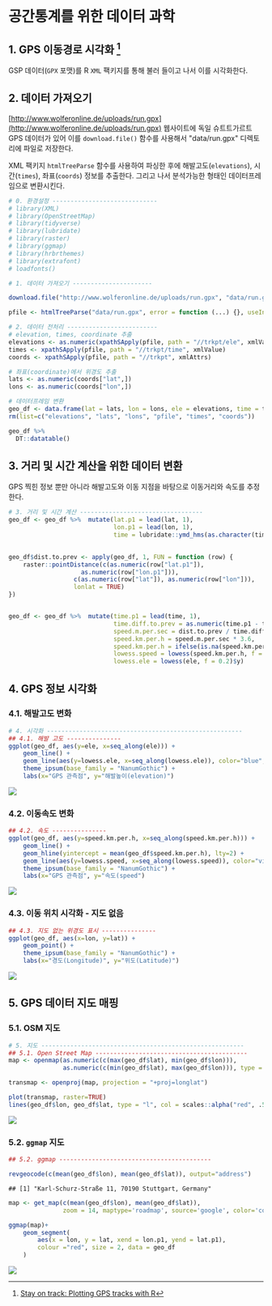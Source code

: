# 공간통계를 위한 데이터 과학
 


## 1. GPS 이동경로 시각화 [^gps-xml-base-r]

[^gps-xml-base-r]: [Stay on track: Plotting GPS tracks with R](http://rcrastinate.blogspot.kr/2014/09/stay-on-track-plotting-gps-tracks-with-r.html)

GSP 데이터(`GPX` 포맷)를 R `XML` 팩키지를 통해 불러 들이고 나서 이를 시각화한다.

## 2. 데이터 가져오기

[http://www.wolferonline.de/uploads/run.gpx](http://www.wolferonline.de/uploads/run.gpx) 웹사이트에 독일 슈트트가르트 
GPS 데이터가 있어 이를 `download.file()` 함수를 사용해서 "data/run.gpx" 디렉토리에 파일로 저장한다.

XML 팩키지 `htmlTreeParse` 함수를 사용하여 파싱한 후에 해발고도(`elevations`), 시간(`times`), 좌표(`coords`) 정보를 추출한다.
그리고 나서 분석가능한 형태인 데이터프레임으로 변환시킨다.


```r
# 0. 환경설정 -----------------------------
# library(XML)
# library(OpenStreetMap)
# library(tidyverse)
# library(lubridate)
# library(raster)
# library(ggmap)
# library(hrbrthemes)
# library(extrafont)
# loadfonts()

# 1. 데이터 가져오기 ----------------------

download.file("http://www.wolferonline.de/uploads/run.gpx", "data/run.gpx")

pfile <- htmlTreeParse("data/run.gpx", error = function (...) {}, useInternalNodes = TRUE)

# 2. 데이터 전처리 -------------------------
# elevation, times, coordinate 추출
elevations <- as.numeric(xpathSApply(pfile, path = "//trkpt/ele", xmlValue))
times <- xpathSApply(pfile, path = "//trkpt/time", xmlValue)
coords <- xpathSApply(pfile, path = "//trkpt", xmlAttrs)

# 좌표(coordinate)에서 위경도 추출
lats <- as.numeric(coords["lat",])
lons <- as.numeric(coords["lon",])

# 데이터프레임 변환
geo_df <- data.frame(lat = lats, lon = lons, ele = elevations, time = times)
rm(list=c("elevations", "lats", "lons", "pfile", "times", "coords"))

geo_df %>% 
  DT::datatable()
```

<!--html_preserve--><div id="htmlwidget-aef79e1adf6c965360ed" style="width:100%;height:auto;" class="datatables html-widget"></div>
<script type="application/json" data-for="htmlwidget-aef79e1adf6c965360ed">{"x":{"filter":"none","data":[["1","2","3","4","5","6","7","8","9","10","11","12","13","14","15","16","17","18","19","20","21","22","23","24","25","26","27","28","29","30","31","32","33","34","35","36","37","38","39","40","41","42","43","44","45","46","47","48","49","50","51","52","53","54","55","56","57","58","59","60","61","62","63","64","65","66","67","68","69","70","71","72","73","74","75","76","77","78","79","80","81","82","83","84","85","86","87","88","89","90","91","92","93","94","95","96","97","98","99","100","101","102","103","104","105","106","107","108","109","110","111","112","113","114","115","116","117","118","119","120","121","122","123","124","125","126","127","128","129","130","131","132","133","134","135","136","137","138","139","140","141","142","143","144","145","146","147","148","149","150","151","152","153","154","155","156","157","158","159","160","161","162","163","164","165","166","167","168","169","170","171","172","173","174","175","176","177","178","179","180","181","182","183","184","185","186","187","188","189","190","191","192","193","194","195","196","197","198","199","200","201","202","203","204","205","206","207","208","209","210","211","212","213","214","215","216","217","218","219","220","221","222","223","224","225","226","227","228","229","230","231","232","233","234","235","236","237","238","239","240","241","242","243","244","245","246","247","248","249","250","251","252","253","254","255","256","257","258","259","260","261","262","263","264","265","266","267","268","269","270","271","272","273","274","275","276","277","278","279","280","281","282","283","284","285","286","287","288","289","290","291","292","293","294","295","296","297","298","299","300","301","302","303","304","305","306","307","308","309","310","311","312","313","314","315","316","317","318","319","320","321","322","323","324","325","326","327","328","329","330","331","332","333","334","335","336","337","338","339","340","341","342","343","344","345","346","347","348","349","350","351","352","353","354","355","356","357","358","359","360","361","362","363","364","365","366","367","368","369","370","371","372","373","374","375","376","377","378","379","380","381","382","383","384","385","386","387","388","389","390","391","392","393","394","395","396","397","398","399","400","401","402","403","404","405","406","407","408","409","410","411","412","413","414","415","416","417","418","419","420","421","422","423","424","425","426","427","428","429","430","431","432","433","434","435","436","437","438","439","440","441","442","443","444","445","446","447","448","449","450","451","452","453","454","455","456","457","458","459","460","461","462","463","464","465","466","467","468","469","470","471","472","473","474","475","476","477","478","479","480","481","482","483","484","485","486","487","488","489","490","491","492","493","494","495","496","497","498","499","500","501","502","503","504","505","506","507","508","509","510","511","512","513","514","515","516","517","518","519","520","521","522","523","524","525","526","527","528","529","530","531","532","533","534","535","536","537","538","539","540","541","542","543","544","545","546","547","548","549","550","551","552","553","554","555","556","557","558","559","560","561","562","563","564","565","566","567","568","569","570","571","572","573","574","575","576","577","578","579","580","581","582","583","584","585","586","587","588","589","590","591","592","593","594","595","596","597","598","599","600","601","602","603","604","605","606","607","608","609","610","611","612","613","614","615","616","617","618","619","620","621","622","623","624","625","626","627","628","629","630","631","632","633","634","635","636","637","638","639","640","641","642","643","644","645","646","647","648","649","650","651","652","653","654","655","656","657","658","659","660","661","662","663","664","665","666","667","668","669","670","671","672","673","674","675","676","677","678","679","680","681","682","683","684","685","686","687","688","689","690","691","692","693","694","695","696","697","698","699","700","701","702","703","704","705","706","707","708","709","710","711","712","713","714","715","716","717","718","719","720","721","722","723","724","725","726","727","728","729","730","731","732","733","734","735","736","737","738","739","740","741","742","743","744","745","746","747","748","749","750","751","752","753","754","755","756","757","758","759","760","761","762","763","764","765","766","767","768","769","770","771","772","773","774","775","776","777","778","779","780","781","782","783","784","785","786","787","788","789","790","791","792","793","794","795","796","797","798","799","800","801","802","803","804","805","806","807","808","809","810","811","812","813","814","815","816","817","818","819","820","821","822","823","824","825","826","827","828","829","830","831","832","833","834","835","836","837","838","839","840","841","842","843","844","845","846","847","848","849","850","851","852","853","854","855","856","857","858","859","860","861","862","863","864","865","866","867","868","869","870","871","872","873","874","875","876","877","878","879","880","881","882","883","884","885","886","887","888","889","890","891","892","893","894","895","896","897","898","899","900","901","902","903","904","905","906","907","908","909","910","911","912","913","914","915","916","917","918","919","920","921","922","923","924","925","926","927","928","929","930","931"],[48.7845666666667,48.7845666666667,48.78466,48.784745,48.7847966666667,48.784855,48.784905,48.78496,48.78501,48.78506,48.78512,48.785185,48.785255,48.7853133333333,48.78538,48.7854666666667,48.785565,48.785655,48.7857416666667,48.785825,48.785915,48.7860066666667,48.786105,48.7861666666667,48.7862216666667,48.78631,48.7864,48.786465,48.7865233333333,48.78657,48.786625,48.78667,48.78672,48.7868,48.78678,48.78681,48.78685,48.786945,48.7870216666667,48.78709,48.7871516666667,48.7872066666667,48.787255,48.78729,48.78733,48.787375,48.7874416666667,48.787505,48.7875466666667,48.7875766666667,48.7876,48.78763,48.78769,48.7877416666667,48.7877716666667,48.7878183333333,48.7878816666667,48.787965,48.7880416666667,48.788125,48.7881983333333,48.7882816666667,48.788345,48.7884,48.78845,48.7885,48.788545,48.78859,48.78866,48.788725,48.788785,48.7888516666667,48.78892,48.78897,48.78904,48.78909,48.78916,48.78923,48.7893,48.78938,48.78938,48.789465,48.789505,48.78954,48.78959,48.789655,48.7897266666667,48.789795,48.7898516666667,48.7899266666667,48.7900083333333,48.79009,48.790155,48.79022,48.7902816666667,48.790345,48.7904066666667,48.790475,48.7905333333333,48.790605,48.790675,48.790735,48.790795,48.7908566666667,48.7909216666667,48.7909866666667,48.791055,48.791115,48.79119,48.79126,48.791325,48.791385,48.7914466666667,48.7915116666667,48.791575,48.79164,48.7917,48.7917616666667,48.7918266666667,48.7918866666667,48.7919516666667,48.792015,48.792065,48.7921416666667,48.7922083333333,48.7922766666667,48.79235,48.7924216666667,48.792495,48.79257,48.792645,48.79272,48.792795,48.7928616666667,48.79293,48.793,48.79306,48.79314,48.79322,48.7932783333333,48.7933566666667,48.7934333333333,48.793515,48.793605,48.793695,48.79378,48.7938666666667,48.79395,48.7940366666667,48.79411,48.7941816666667,48.7942483333333,48.794315,48.7943716666667,48.794445,48.794515,48.794585,48.794655,48.79472,48.79479,48.7948516666667,48.79492,48.7949966666667,48.795075,48.795145,48.79522,48.795295,48.795365,48.79543,48.79549,48.795555,48.79562,48.79568,48.79574,48.7958,48.79587,48.795935,48.796,48.7960666666667,48.79614,48.796225,48.796295,48.79636,48.796425,48.796515,48.7966016666667,48.79669,48.796785,48.79688,48.7969666666667,48.7970516666667,48.79713,48.7972,48.797265,48.797335,48.797395,48.797455,48.7975,48.797465,48.797435,48.7974416666667,48.797455,48.79747,48.797485,48.797485,48.797475,48.797445,48.79744,48.79746,48.7975016666667,48.79755,48.797565,48.79761,48.7976466666667,48.797685,48.79772,48.797755,48.797785,48.7978166666667,48.797885,48.797935,48.797985,48.7980466666667,48.79809,48.798155,48.7982066666667,48.7981866666667,48.79814,48.798095,48.79806,48.7980466666667,48.798015,48.7979766666667,48.79799,48.798035,48.79806,48.79803,48.797985,48.797955,48.797905,48.797845,48.79778,48.7977366666667,48.7977,48.7976666666667,48.7976266666667,48.79757,48.7975,48.797435,48.79738,48.797335,48.797325,48.797315,48.797295,48.79724,48.7971716666667,48.797125,48.797085,48.797035,48.7970116666667,48.797075,48.79714,48.797195,48.79727,48.7973516666667,48.79742,48.79748,48.7975266666667,48.79756,48.79759,48.79764,48.797715,48.79779,48.79787,48.79795,48.7980416666667,48.798135,48.7982266666667,48.79831,48.798385,48.7984266666667,48.7984216666667,48.798435,48.798475,48.7985366666667,48.798615,48.798695,48.79878,48.79886,48.798925,48.7989816666667,48.79904,48.79909,48.79914,48.7992,48.799265,48.799335,48.7994,48.7994816666667,48.799565,48.7996316666667,48.799685,48.799755,48.799835,48.799905,48.7999816666667,48.8000516666667,48.8001116666667,48.8001716666667,48.800255,48.8003133333333,48.80038,48.8004366666667,48.8004833333333,48.80052,48.800545,48.800575,48.80061,48.800645,48.80068,48.80072,48.8007633333333,48.80083,48.8009,48.8009616666667,48.8010016666667,48.8010666666667,48.80115,48.801235,48.8013133333333,48.8013866666667,48.80148,48.80156,48.80164,48.801725,48.80179,48.801875,48.801955,48.802035,48.802095,48.80217,48.80224,48.802315,48.80239,48.8024616666667,48.8025416666667,48.8026066666667,48.80269,48.80274,48.8028216666667,48.802895,48.8029566666667,48.80303,48.8030916666667,48.80315,48.80322,48.8032716666667,48.803325,48.803385,48.80344,48.803535,48.8036166666667,48.803695,48.8037666666667,48.8038183333333,48.8038616666667,48.803885,48.803935,48.80397,48.80402,48.80408,48.8041466666667,48.804195,48.8042483333333,48.80432,48.804395,48.80447,48.8045666666667,48.804645,48.804725,48.8047866666667,48.80481,48.80477,48.804795,48.8048516666667,48.80493,48.805025,48.805105,48.805165,48.805225,48.805265,48.8053216666667,48.805385,48.805435,48.80545,48.8054616666667,48.8054816666667,48.805475,48.80546,48.80547,48.80551,48.8055466666667,48.80559,48.8056266666667,48.80567,48.805705,48.80575,48.8057866666667,48.80582,48.8058466666667,48.805855,48.805865,48.805885,48.8058916666667,48.805895,48.80588,48.8059,48.8059,48.80589,48.8058816666667,48.80584,48.80582,48.8058,48.80579,48.80576,48.8057216666667,48.805735,48.80577,48.805805,48.8058,48.8057666666667,48.805765,48.8057666666667,48.805755,48.8057066666667,48.80566,48.805625,48.805595,48.80559,48.8056,48.805615,48.80564,48.805675,48.8057,48.80573,48.80576,48.8057883333333,48.80581,48.805825,48.805855,48.8058816666667,48.8059166666667,48.80594,48.805945,48.80595,48.8059566666667,48.80597,48.8059916666667,48.806005,48.8060133333333,48.8060066666667,48.80598,48.805935,48.8058816666667,48.805815,48.8057516666667,48.8056666666667,48.8055966666667,48.80551,48.805415,48.80534,48.805265,48.8052,48.805115,48.805035,48.8049616666667,48.80489,48.804795,48.804695,48.80461,48.804545,48.8045,48.8044516666667,48.80439,48.804325,48.8042533333333,48.8042416666667,48.80433,48.804405,48.8044466666667,48.8044216666667,48.8043916666667,48.804365,48.804375,48.80433,48.804265,48.804225,48.80422,48.8041833333333,48.804155,48.80413,48.804105,48.80407,48.80402,48.803965,48.80391,48.80384,48.803765,48.8036916666667,48.803635,48.803585,48.8035366666667,48.803485,48.8034366666667,48.8034,48.803395,48.803365,48.80331,48.803265,48.80324,48.80322,48.80319,48.80316,48.803135,48.8031233333333,48.8031116666667,48.8031166666667,48.8031116666667,48.8031216666667,48.803105,48.8031,48.803095,48.803085,48.803075,48.803055,48.803025,48.80301,48.8029966666667,48.802955,48.80291,48.80287,48.802825,48.802775,48.80274,48.80269,48.8026216666667,48.80256,48.8025066666667,48.8024316666667,48.8023716666667,48.8023066666667,48.80225,48.802185,48.8021316666667,48.802095,48.80207,48.802025,48.80198,48.80193,48.8018916666667,48.801855,48.801825,48.80178,48.8017483333333,48.80171,48.80167,48.80164,48.80162,48.80157,48.8015216666667,48.8014683333333,48.801415,48.80134,48.80128,48.801215,48.80115,48.80111,48.8010716666667,48.801025,48.800985,48.800965,48.80093,48.80088,48.80083,48.8007616666667,48.800705,48.800685,48.80068,48.8006616666667,48.800645,48.800635,48.8006216666667,48.8006,48.800585,48.80057,48.800565,48.80055,48.800545,48.8005366666667,48.8005366666667,48.800575,48.8006216666667,48.8006416666667,48.800645,48.800645,48.8006916666667,48.80075,48.8008016666667,48.8008633333333,48.800925,48.80098,48.80101,48.80099,48.800935,48.800885,48.8008266666667,48.80077,48.8007166666667,48.80066,48.80061,48.8005766666667,48.80055,48.800505,48.800465,48.800395,48.8003316666667,48.80027,48.800185,48.8000866666667,48.79999,48.7998966666667,48.7998566666667,48.799875,48.799895,48.79983,48.79977,48.799715,48.7996383333333,48.79956,48.7994816666667,48.799405,48.7993233333333,48.7992666666667,48.7992116666667,48.79914,48.799085,48.79902,48.79897,48.798915,48.79885,48.79878,48.7987116666667,48.7986866666667,48.79866,48.798585,48.7984966666667,48.798415,48.7983266666667,48.79825,48.79822,48.79822,48.7982033333333,48.7981366666667,48.79806,48.797985,48.797905,48.79783,48.79775,48.7976866666667,48.797635,48.7975766666667,48.7975283333333,48.797495,48.797465,48.79742,48.797345,48.7972766666667,48.7972033333333,48.7971716666667,48.79715,48.79711,48.7971366666667,48.797175,48.7972066666667,48.7972366666667,48.79726,48.79726,48.797245,48.797225,48.79719,48.7971333333333,48.7971316666667,48.79714,48.79716,48.79719,48.7972016666667,48.797185,48.7971866666667,48.79726,48.7972866666667,48.797295,48.79732,48.797335,48.79735,48.79735,48.7973566666667,48.7973566666667,48.79737,48.797365,48.7973216666667,48.7973016666667,48.797285,48.797275,48.797275,48.79728,48.797265,48.7972466666667,48.7972033333333,48.79715,48.797125,48.797085,48.7970166666667,48.79694,48.79685,48.796785,48.796695,48.79661,48.7965366666667,48.79647,48.79641,48.796365,48.79629,48.7962216666667,48.796145,48.7960716666667,48.79598,48.7959,48.7958066666667,48.79573,48.795655,48.7955616666667,48.7954916666667,48.795415,48.7953416666667,48.79527,48.7951966666667,48.79515,48.7950866666667,48.7950066666667,48.794935,48.79487,48.79481,48.794735,48.7946666666667,48.794585,48.794505,48.794435,48.79436,48.7942716666667,48.7941916666667,48.7941,48.79402,48.7939416666667,48.7938666666667,48.793785,48.79371,48.7936416666667,48.7935716666667,48.793495,48.79341,48.79333,48.79326,48.793175,48.7931,48.793045,48.7930216666667,48.79294,48.79286,48.79279,48.7927,48.79261,48.792525,48.79244,48.79236,48.79229,48.792215,48.79214,48.792065,48.791975,48.79189,48.791805,48.791715,48.79164,48.7915616666667,48.79148,48.7914016666667,48.7913116666667,48.7912266666667,48.79115,48.7910616666667,48.790985,48.79094,48.7909,48.790865,48.790805,48.790705,48.790605,48.7905316666667,48.7904616666667,48.7903883333333,48.790295,48.790235,48.7901666666667,48.790115,48.790055,48.79005,48.790025,48.789995,48.78999,48.7899616666667,48.7899216666667,48.789845,48.78978,48.789715,48.78963,48.789545,48.7894666666667,48.789385,48.78931,48.78922,48.789125,48.789045,48.788975,48.78889,48.7888,48.788755,48.78873,48.78866,48.7885666666667,48.78847,48.788375,48.7882666666667,48.788195,48.78812,48.7880366666667,48.787965,48.7878833333333,48.7877766666667,48.7877016666667,48.787645,48.78757,48.787495,48.78741,48.787335,48.787255,48.7871716666667,48.78707,48.786965,48.786855,48.78678,48.786685,48.7865916666667,48.7865233333333,48.78644,48.786345,48.78625,48.786165,48.78608,48.785995,48.7859216666667,48.7858516666667,48.78577,48.785675,48.785575,48.7854766666667,48.7853716666667,48.7853,48.785205,48.78513,48.78503,48.784955,48.7848616666667,48.784775,48.7847,48.78466,48.784685,48.78468,48.7846416666667,48.7846,48.78453,48.784445,48.784395,48.784375,48.784355,48.784305,48.784255,48.78421,48.7841766666667,48.784165,48.784165,48.784195,48.78424,48.784235,48.78424,48.7842416666667,48.784235,48.784225,48.7842866666667,48.784335,48.7843966666667,48.7844133333333,48.7844116666667,48.7843866666667,48.78434,48.78431,48.7842433333333,48.784165,48.78416,48.78412,48.784075,48.78406,48.78407,48.7840566666667,48.7840416666667,48.784015,48.7841,48.7841733333333,48.7842666666667,48.78434,48.784425,48.784425],[9.2173,9.2173,9.217295,9.217335,9.21741,9.21755,9.21767,9.217775,9.217885,9.217985,9.21807333333333,9.218145,9.218255,9.21835,9.218415,9.218455,9.21848,9.2185,9.218505,9.2185,9.218485,9.21845,9.218405,9.21843,9.218415,9.218385,9.218315,9.21824166666667,9.21816666666667,9.21803,9.21794,9.218055,9.218145,9.21823,9.21822,9.218105,9.218035,9.21805,9.21814833333333,9.21826166666667,9.218375,9.218485,9.21859666666667,9.218695,9.218795,9.218885,9.219,9.219105,9.21921166666667,9.21933166666667,9.21945,9.219585,9.2197,9.219795,9.21989666666667,9.219985,9.22007166666667,9.220135,9.220205,9.22026666666667,9.22031666666667,9.22036,9.220435,9.220515,9.220615,9.22071,9.2208,9.220885,9.22101,9.22112166666667,9.221195,9.221275,9.221375,9.22144666666667,9.22152,9.22153,9.22164,9.221765,9.22186333333333,9.22192,9.22193,9.22188666666667,9.22176666666667,9.22165,9.22154,9.221405,9.22129333333333,9.221195,9.221085,9.221015,9.22097,9.22091,9.22081,9.22070166666667,9.22059,9.220485,9.220385,9.22028,9.22019,9.220105,9.220025,9.219925,9.219835,9.21975,9.21965,9.21955,9.21946,9.219365,9.21927666666667,9.219185,9.21907166666667,9.21897,9.21889,9.21881166666667,9.21874,9.218655,9.21858666666667,9.21852666666667,9.21846166666667,9.21839,9.21831,9.21823,9.218135,9.218105,9.218045,9.217975,9.217905,9.21782,9.21775,9.21767,9.2176,9.21753,9.217465,9.2174,9.21734166666667,9.217295,9.217235,9.2172,9.21716,9.21709,9.21702,9.21693166666667,9.21685,9.216775,9.216725,9.21665,9.21655833333333,9.21648,9.21642,9.216355,9.21629,9.216215,9.216135,9.21605666666667,9.21599,9.21591,9.215845,9.21578,9.215695,9.21563166666667,9.21556,9.215495,9.215435,9.21538,9.215325,9.215265,9.21521,9.21514,9.21506,9.214985,9.21491666666667,9.214855,9.214785,9.214715,9.21464666666667,9.21458,9.214515,9.21444166666667,9.214375,9.2143,9.214205,9.21414,9.214075,9.21402,9.213935,9.21388666666667,9.213845,9.21378666666667,9.213735,9.21366,9.21358,9.21352,9.213445,9.21336,9.213285,9.21322166666667,9.21314666666667,9.21305,9.212935,9.212815,9.212685,9.212565,9.21243166666667,9.21231,9.21218166666667,9.21207166666667,9.211965,9.21185,9.211745,9.211625,9.211525,9.211415,9.211285,9.211165,9.211045,9.21095,9.210845,9.21074333333333,9.21064,9.21053166666667,9.210435,9.21035166666667,9.21028,9.210185,9.210125,9.21004333333333,9.20991,9.20981,9.209695,9.20958,9.20945,9.20933,9.2092,9.20907166666667,9.208945,9.208815,9.208705,9.20861,9.208505,9.20840666666667,9.20832166666667,9.208235,9.20812,9.20799,9.207855,9.20773666666667,9.207645,9.20756166666667,9.20744,9.20735,9.20724666666667,9.207115,9.206975,9.206845,9.20676,9.206675,9.206575,9.206455,9.20634,9.20621,9.206155,9.20610166666667,9.206025,9.20596,9.20588,9.20579,9.20571,9.205615,9.205505,9.2054,9.205315,9.20525666666667,9.20522666666667,9.205225,9.205215,9.20522,9.205195,9.205185,9.205215,9.205145,9.20504,9.20492666666667,9.20479,9.20468666666667,9.204595,9.20451166666667,9.204495,9.204495,9.204485,9.20443,9.204345,9.20425166666667,9.20415166666667,9.20406,9.203975,9.20390833333333,9.20381166666667,9.20374,9.2037,9.20369666666667,9.20360166666667,9.20351,9.20348,9.20346,9.20348666666667,9.20356,9.20364,9.203705,9.20379666666667,9.203885,9.203995,9.204105,9.204225,9.20434,9.204475,9.20462,9.204755,9.204875,9.204995,9.2051,9.2052,9.205285,9.205405,9.20551166666667,9.20561,9.205715,9.20581166666667,9.20588,9.20587833333333,9.20587833333333,9.205845,9.20583166666667,9.20585,9.20584,9.205815,9.20574666666667,9.2057,9.205645,9.20557,9.20549833333333,9.205425,9.205375,9.205335,9.20528666666667,9.20524,9.20517,9.205125,9.20505,9.20497,9.20489333333333,9.204795,9.204725,9.20466,9.204575,9.20449,9.204395,9.20431,9.20422,9.204145,9.20406666666667,9.20407166666667,9.20406166666667,9.204055,9.20399666666667,9.20392,9.2038,9.20367,9.203545,9.20344,9.20334,9.20326166666667,9.2032,9.20311,9.203015,9.202935,9.202885,9.20289,9.202885,9.202905,9.20287666666667,9.202815,9.20270166666667,9.20261,9.20247,9.20236,9.20229166666667,9.20225,9.202165,9.2021,9.20202666666667,9.20193666666667,9.20185666666667,9.20178,9.201695,9.20157,9.20145,9.20132,9.20119,9.20106,9.20094,9.200825,9.20070333333333,9.200565,9.200435,9.200275,9.20017666666667,9.20003,9.199885,9.199765,9.19965166666667,9.199515,9.199395,9.19928,9.19913666666667,9.19901666666667,9.19891,9.198775,9.19863833333333,9.19852,9.198395,9.19829,9.19816,9.19805166666667,9.19793833333333,9.19782,9.19770166666667,9.197565,9.197415,9.19727,9.197145,9.19704666666667,9.19691,9.19678,9.19666,9.19656166666667,9.19646,9.19634,9.19621166666667,9.19607,9.195925,9.19577666666667,9.195635,9.195505,9.19537,9.195255,9.19514,9.19503,9.194915,9.19479166666667,9.194675,9.19456,9.19444166666667,9.194325,9.194205,9.194085,9.19395666666667,9.19384,9.1937,9.19356,9.193425,9.19328666666667,9.19316,9.193035,9.19294,9.192855,9.1928,9.19272666666667,9.19269166666667,9.192645,9.192615,9.192605,9.192575,9.19253,9.192485,9.19243,9.192355,9.192295,9.19225,9.1922,9.19213,9.192055,9.191965,9.191885,9.19179166666667,9.191705,9.191625,9.191535,9.191545,9.19162,9.19173166666667,9.191845,9.191955,9.192075,9.1922,9.192325,9.19244166666667,9.19256,9.19269,9.192795,9.1929,9.19301,9.19313,9.193255,9.193365,9.19345666666667,9.19357,9.19367,9.193765,9.193865,9.19397,9.19408,9.1942,9.194315,9.19443,9.194555,9.19468,9.19480166666667,9.19491666666667,9.19503666666667,9.19518,9.195325,9.19546,9.195595,9.195735,9.19587333333333,9.196025,9.19617666666667,9.196325,9.19646,9.19659,9.19671666666667,9.19685,9.196975,9.197105,9.19723666666667,9.197365,9.197495,9.197635,9.197755,9.19787,9.198015,9.198145,9.19825666666667,9.19837,9.198465,9.19854,9.19862666666667,9.198725,9.1988,9.19889,9.19897,9.19907166666667,9.199165,9.199265,9.19936166666667,9.19947,9.19957,9.199675,9.19977,9.199865,9.19999,9.2001,9.200205,9.20033,9.200425,9.20051666666667,9.20062,9.200725,9.200825,9.200925,9.201015,9.20110166666667,9.201205,9.201305,9.201395,9.201495,9.201605,9.20172,9.20183166666667,9.20195,9.202075,9.202195,9.20231,9.20244,9.20255,9.20265,9.20276,9.20289,9.203025,9.203145,9.20325166666667,9.20338,9.203515,9.203645,9.20377166666667,9.2039,9.20402,9.20415,9.20427166666667,9.20440166666667,9.204535,9.20464333333333,9.20477666666667,9.204895,9.20503,9.205135,9.20524,9.205355,9.205465,9.205565,9.20567666666667,9.20581,9.205945,9.206055,9.206155,9.206245,9.206335,9.206435,9.20654166666667,9.20665666666667,9.206785,9.206905,9.207025,9.20713,9.20721833333333,9.20732,9.20740833333333,9.20743666666667,9.20743,9.20742,9.207405,9.20751,9.207625,9.20775333333333,9.20784666666667,9.207915,9.20799,9.20803333333333,9.207995,9.2079,9.207845,9.20782,9.207745,9.20767,9.20761,9.207495,9.20740166666667,9.20731333333333,9.207225,9.20712166666667,9.20704,9.20699,9.207115,9.207245,9.20731,9.2073,9.207305,9.20731166666667,9.207245,9.207105,9.20696,9.20683166666667,9.20675,9.206715,9.20670166666667,9.20672,9.20673166666667,9.20671166666667,9.206665,9.20658,9.20647,9.20632666666667,9.20619,9.20606666666667,9.20596666666667,9.20595166666667,9.206005,9.20608666666667,9.206185,9.206175,9.20622,9.20632166666667,9.20642333333333,9.20653166666667,9.206635,9.206745,9.20686,9.206985,9.207115,9.20723,9.20733166666667,9.20746,9.20758,9.20769,9.2078,9.20792,9.20804,9.208165,9.20822666666667,9.20836,9.208485,9.208605,9.20873333333333,9.20886666666667,9.208995,9.209125,9.20924,9.20937666666667,9.20949666666667,9.209615,9.209755,9.20989,9.210015,9.21015,9.21028666666667,9.210425,9.21055166666667,9.210685,9.21080166666667,9.21093,9.211045,9.211135,9.211195,9.21123,9.21127,9.2113,9.21131166666667,9.21132,9.211365,9.21127166666667,9.211205,9.21126,9.21132166666667,9.21136,9.2114,9.211415,9.21143666666667,9.211455,9.21145,9.21144,9.21143,9.2114,9.211355,9.21130666666667,9.211285,9.21124,9.2112,9.211205,9.21115,9.21113,9.21119,9.211215,9.211205,9.211155,9.21113,9.211105,9.21106666666667,9.21104,9.21103666666667,9.21102,9.21102,9.21099,9.21094,9.21091666666667,9.21092,9.210965,9.21091166666667,9.210855,9.21082,9.21077,9.21070833333333,9.21067,9.21061,9.21054166666667,9.21043666666667,9.21032,9.210295,9.210255,9.210285,9.2103,9.21032,9.210335,9.21032666666667,9.21035,9.21037,9.21040166666667,9.21043,9.21043,9.21043666666667,9.210465,9.210505,9.2105,9.21050166666667,9.21051,9.210475,9.21044,9.21040666666667,9.21036166666667,9.21038166666667,9.21037,9.21044,9.21053166666667,9.210635,9.210765,9.21083833333333,9.210905,9.21094666666667,9.21097,9.21102666666667,9.21104,9.21109,9.21116666666667,9.21125,9.21134,9.211415,9.21153,9.211645,9.211805,9.21195,9.212105,9.21223833333333,9.2123,9.21223,9.212185,9.21216,9.21210833333333,9.21206,9.212035,9.212005,9.211965,9.21193,9.21191833333333,9.21195,9.21199,9.21197166666667,9.211885,9.21178333333333,9.211755,9.21176,9.21178,9.211795,9.21181666666667,9.21183,9.211855,9.211875,9.21191666666667,9.211945,9.21196,9.211995,9.21206,9.212135,9.21215,9.212175,9.21221,9.21227,9.21233166666667,9.21234,9.21236,9.212385,9.21240166666667,9.21245,9.21251,9.21257,9.212625,9.212625,9.21264,9.212665,9.212665,9.21264666666667,9.212655,9.21269,9.21271333333333,9.212725,9.212725,9.21274,9.212735,9.21274,9.212785,9.21282,9.21285,9.21286,9.21286833333333,9.21289166666667,9.212975,9.21305,9.21310666666667,9.21314166666667,9.21326,9.21335,9.213475,9.2136,9.213725,9.21386666666667,9.213995,9.2141,9.2142,9.21429,9.21439,9.214525,9.214605,9.21464833333333,9.21479,9.21491666666667,9.215055,9.215205,9.215355,9.215485,9.21557333333333,9.21566666666667,9.21572833333333,9.215865,9.216015,9.21615166666667,9.216235,9.21636,9.21641166666667,9.216395,9.21651,9.216625,9.2167,9.21682166666667,9.216975,9.21712166666667,9.21724,9.21734,9.217335,9.217345,9.21737166666667,9.21736,9.217325,9.217325],[312,312,311,307,310,306,304,302,304,303,300,298,299,300,302,301,302,303,303,302,298,296,291,287,281,287,284,287,284,285,282,279,279,278,277,281,283,280,280,279,280,279,281,281,282,284,285,286,286,282,280,280,280,279,279,279,280,281,282,282,283,290,289,290,288,286,285,283,280,279,280,282,280,280,279,280,280,279,280,280,279,278,278,278,278,279,276,275,274,271,267,268,269,270,271,270,271,271,270,269,271,272,272,273,274,275,274,275,275,275,278,277,275,274,274,274,272,272,272,271,272,272,270,269,269,270,270,272,270,272,272,272,274,273,272,273,272,273,274,273,272,274,275,275,272,272,272,271,271,270,270,271,270,270,271,272,272,274,273,273,271,274,272,271,272,273,273,274,272,274,273,274,272,269,269,270,269,268,267,268,268,270,269,268,269,266,265,265,265,267,265,264,264,265,265,266,269,269,268,269,267,268,266,267,268,267,269,267,270,272,271,273,279,276,279,280,281,280,283,281,278,277,279,280,279,278,279,281,280,281,282,283,280,279,281,280,283,283,281,281,281,280,279,280,279,278,278,276,277,278,278,278,276,275,278,279,277,278,280,278,280,282,284,282,284,286,282,280,280,278,279,278,280,280,281,282,283,282,285,287,289,289,287,288,290,292,292,293,290,290,289,288,290,290,290,291,291,291,290,292,293,296,303,305,304,302,301,301,300,302,301,302,301,300,299,299,301,300,301,300,299,300,300,300,301,299,299,299,299,296,297,295,295,294,294,296,296,298,302,305,310,311,308,305,306,304,305,306,304,302,306,304,307,306,305,307,308,308,307,307,301,300,301,303,303,304,304,306,305,306,304,302,307,306,306,306,306,308,309,308,310,304,305,303,302,299,299,299,300,300,300,298,298,297,298,298,297,304,303,301,299,297,298,301,305,303,304,304,305,305,310,310,310,309,311,312,314,312,314,315,316,319,317,317,317,319,315,314,312,315,313,313,311,313,316,316,317,316,315,317,316,314,313,313,310,310,310,311,310,311,311,309,309,309,310,311,313,313,312,313,316,317,316,316,316,316,317,316,313,315,315,313,313,314,311,311,312,311,313,314,312,309,311,311,312,310,308,306,310,309,309,310,312,313,308,306,308,304,304,308,309,310,310,312,313,311,310,308,310,309,311,310,309,310,310,310,310,310,311,310,309,309,308,308,309,311,314,313,313,312,313,312,312,311,311,312,313,313,315,316,316,315,315,314,314,313,313,312,310,312,312,313,313,315,317,316,316,314,314,313,315,315,313,314,313,314,313,315,311,313,313,313,311,309,306,306,307,307,308,307,307,310,311,311,309,312,312,314,312,309,308,308,304,306,302,303,306,303,304,304,301,302,298,297,300,301,302,302,304,304,303,300,300,301,301,302,303,305,305,307,309,307,304,300,297,298,298,297,296,296,294,294,293,294,294,294,293,292,289,286,287,288,287,290,291,289,290,288,286,286,284,283,281,285,283,281,281,281,280,281,280,280,277,277,277,277,277,277,276,275,276,277,277,278,279,279,279,281,283,281,282,281,282,281,281,280,280,279,279,278,278,279,280,280,281,280,278,280,278,277,277,280,277,281,283,284,286,285,284,285,287,288,290,292,291,288,290,288,282,283,282,287,286,285,285,284,279,279,280,277,281,285,286,288,289,287,289,287,288,288,287,287,286,283,284,284,285,289,290,289,293,291,290,289,291,289,288,290,290,291,289,291,292,295,296,300,299,297,300,303,307,307,308,308,311,309,305,305,303,309,308,309,309,306,305,306,306,305,306,308,309,307,304,307,309,309,308,305,305,305,305,308,309,307,306,307,308,310,311,312,315,313,313,313,313,313,311,301,298,297,297,297,301,304,304,304,304,303,302,302,302,305,305,303,304,304,303,304,302,300,300,298,296,296,296,300,299,295,294,294,301,301,303,304,305,308,308,304,303,303,306,311,311,311,309,311,311,310,312,313,316,310,308,310,310,313,313,311,309,307,309,307,310,309,301,301,301,307,309,307,306,304,301,300,303,307,304,303,302,304,301,300,299,299,297,298,297,297,296,297,296,298,298,299,301,303,306,305,305,307,308,307,307,309,306,307,309,308,309,306,306],["2014-08-17T17:25:07.45","2014-08-17T17:25:07.52","2014-08-17T17:25:10.53","2014-08-17T17:25:13.50","2014-08-17T17:25:19.51","2014-08-17T17:25:22.49","2014-08-17T17:25:24.59","2014-08-17T17:25:26.52","2014-08-17T17:25:28.48","2014-08-17T17:25:30.54","2014-08-17T17:25:33.56","2014-08-17T17:25:36.50","2014-08-17T17:25:39.58","2014-08-17T17:25:42.52","2014-08-17T17:25:46.39","2014-08-17T17:25:48.59","2014-08-17T17:25:51.49","2014-08-17T17:25:54.54","2014-08-17T17:25:57.60","2014-08-17T17:26:00.51","2014-08-17T17:26:03.54","2014-08-17T17:26:06.50","2014-08-17T17:26:09.50","2014-08-17T17:26:16.48","2014-08-17T17:26:23.49","2014-08-17T17:26:28.50","2014-08-17T17:26:31.50","2014-08-17T17:26:33.50","2014-08-17T17:26:35.51","2014-08-17T17:26:38.69","2014-08-17T17:26:41.48","2014-08-17T17:26:43.49","2014-08-17T17:26:45.64","2014-08-17T17:26:48.54","2014-08-17T17:26:55.49","2014-08-17T17:27:01.53","2014-08-17T17:27:08.49","2014-08-17T17:27:14.56","2014-08-17T17:27:16.48","2014-08-17T17:27:18.47","2014-08-17T17:27:20.52","2014-08-17T17:27:22.46","2014-08-17T17:27:24.47","2014-08-17T17:27:26.51","2014-08-17T17:27:28.53","2014-08-17T17:27:30.46","2014-08-17T17:27:33.42","2014-08-17T17:27:36.56","2014-08-17T17:27:39.45","2014-08-17T17:27:42.46","2014-08-17T17:27:45.47","2014-08-17T17:27:49.48","2014-08-17T17:27:52.55","2014-08-17T17:27:55.47","2014-08-17T17:27:58.52","2014-08-17T17:28:01.51","2014-08-17T17:28:04.46","2014-08-17T17:28:07.47","2014-08-17T17:28:10.47","2014-08-17T17:28:13.52","2014-08-17T17:28:17.49","2014-08-17T17:28:21.46","2014-08-17T17:28:24.47","2014-08-17T17:28:27.52","2014-08-17T17:28:30.46","2014-08-17T17:28:32.53","2014-08-17T17:28:34.53","2014-08-17T17:28:36.52","2014-08-17T17:28:39.47","2014-08-17T17:28:42.47","2014-08-17T17:28:45.45","2014-08-17T17:28:48.46","2014-08-17T17:28:51.47","2014-08-17T17:28:53.50","2014-08-17T17:28:56.46","2014-08-17T17:29:03.45","2014-08-17T17:29:07.53","2014-08-17T17:29:10.38","2014-08-17T17:29:13.41","2014-08-17T17:29:16.45","2014-08-17T17:29:23.46","2014-08-17T17:29:29.51","2014-08-17T17:29:32.56","2014-08-17T17:29:35.45","2014-08-17T17:29:38.45","2014-08-17T17:29:41.52","2014-08-17T17:29:44.47","2014-08-17T17:29:47.46","2014-08-17T17:29:50.42","2014-08-17T17:29:53.43","2014-08-17T17:29:56.42","2014-08-17T17:29:59.46","2014-08-17T17:30:02.47","2014-08-17T17:30:05.43","2014-08-17T17:30:08.47","2014-08-17T17:30:11.63","2014-08-17T17:30:14.77","2014-08-17T17:30:17.45","2014-08-17T17:30:20.45","2014-08-17T17:30:23.44","2014-08-17T17:30:26.43","2014-08-17T17:30:29.43","2014-08-17T17:30:32.45","2014-08-17T17:30:35.43","2014-08-17T17:30:38.44","2014-08-17T17:30:41.46","2014-08-17T17:30:44.45","2014-08-17T17:30:47.46","2014-08-17T17:30:50.43","2014-08-17T17:30:53.52","2014-08-17T17:30:56.48","2014-08-17T17:30:59.44","2014-08-17T17:31:02.45","2014-08-17T17:31:05.43","2014-08-17T17:31:08.44","2014-08-17T17:31:11.45","2014-08-17T17:31:14.63","2014-08-17T17:31:17.44","2014-08-17T17:31:20.44","2014-08-17T17:31:23.43","2014-08-17T17:31:26.57","2014-08-17T17:31:29.44","2014-08-17T17:31:32.52","2014-08-17T17:31:35.46","2014-08-17T17:31:38.44","2014-08-17T17:31:41.44","2014-08-17T17:31:44.44","2014-08-17T17:31:47.44","2014-08-17T17:31:50.45","2014-08-17T17:31:53.43","2014-08-17T17:31:56.44","2014-08-17T17:31:59.46","2014-08-17T17:32:02.44","2014-08-17T17:32:05.44","2014-08-17T17:32:08.47","2014-08-17T17:32:11.43","2014-08-17T17:32:14.46","2014-08-17T17:32:18.43","2014-08-17T17:32:23.45","2014-08-17T17:32:27.43","2014-08-17T17:32:30.44","2014-08-17T17:32:33.45","2014-08-17T17:32:36.43","2014-08-17T17:32:39.44","2014-08-17T17:32:42.46","2014-08-17T17:32:45.45","2014-08-17T17:32:48.44","2014-08-17T17:32:51.63","2014-08-17T17:32:54.45","2014-08-17T17:32:57.44","2014-08-17T17:33:00.44","2014-08-17T17:33:03.44","2014-08-17T17:33:06.48","2014-08-17T17:33:09.45","2014-08-17T17:33:12.45","2014-08-17T17:33:15.44","2014-08-17T17:33:18.44","2014-08-17T17:33:21.43","2014-08-17T17:33:24.46","2014-08-17T17:33:27.46","2014-08-17T17:33:30.45","2014-08-17T17:33:33.45","2014-08-17T17:33:36.44","2014-08-17T17:33:39.44","2014-08-17T17:33:42.45","2014-08-17T17:33:45.45","2014-08-17T17:33:48.74","2014-08-17T17:33:51.45","2014-08-17T17:33:54.45","2014-08-17T17:33:57.46","2014-08-17T17:34:00.45","2014-08-17T17:34:03.45","2014-08-17T17:34:06.43","2014-08-17T17:34:09.44","2014-08-17T17:34:12.44","2014-08-17T17:34:15.49","2014-08-17T17:34:18.47","2014-08-17T17:34:21.47","2014-08-17T17:34:24.45","2014-08-17T17:34:27.45","2014-08-17T17:34:30.45","2014-08-17T17:34:32.45","2014-08-17T17:34:34.44","2014-08-17T17:34:36.46","2014-08-17T17:34:39.43","2014-08-17T17:34:42.44","2014-08-17T17:34:45.43","2014-08-17T17:34:48.74","2014-08-17T17:34:51.52","2014-08-17T17:34:54.44","2014-08-17T17:34:57.47","2014-08-17T17:35:00.44","2014-08-17T17:35:03.44","2014-08-17T17:35:06.43","2014-08-17T17:35:09.43","2014-08-17T17:35:12.44","2014-08-17T17:35:15.44","2014-08-17T17:35:18.43","2014-08-17T17:35:21.44","2014-08-17T17:35:24.44","2014-08-17T17:35:27.43","2014-08-17T17:35:30.43","2014-08-17T17:35:33.43","2014-08-17T17:35:36.44","2014-08-17T17:35:39.43","2014-08-17T17:35:42.43","2014-08-17T17:35:45.46","2014-08-17T17:35:48.58","2014-08-17T17:35:51.44","2014-08-17T17:35:55.44","2014-08-17T17:35:59.43","2014-08-17T17:36:02.45","2014-08-17T17:36:06.44","2014-08-17T17:36:10.43","2014-08-17T17:36:14.90","2014-08-17T17:36:17.43","2014-08-17T17:36:20.44","2014-08-17T17:36:23.52","2014-08-17T17:36:26.44","2014-08-17T17:36:29.44","2014-08-17T17:36:32.45","2014-08-17T17:36:35.44","2014-08-17T17:36:38.44","2014-08-17T17:36:41.46","2014-08-17T17:36:44.44","2014-08-17T17:36:47.43","2014-08-17T17:36:51.45","2014-08-17T17:36:54.45","2014-08-17T17:36:57.44","2014-08-17T17:37:00.43","2014-08-17T17:37:04.43","2014-08-17T17:37:08.43","2014-08-17T17:37:11.44","2014-08-17T17:37:14.55","2014-08-17T17:37:17.45","2014-08-17T17:37:20.43","2014-08-17T17:37:23.43","2014-08-17T17:37:26.43","2014-08-17T17:37:29.44","2014-08-17T17:37:32.43","2014-08-17T17:37:35.43","2014-08-17T17:37:38.46","2014-08-17T17:37:41.45","2014-08-17T17:37:44.44","2014-08-17T17:37:47.43","2014-08-17T17:37:50.46","2014-08-17T17:37:53.46","2014-08-17T17:37:56.43","2014-08-17T17:37:59.43","2014-08-17T17:38:02.44","2014-08-17T17:38:05.43","2014-08-17T17:38:08.43","2014-08-17T17:38:11.43","2014-08-17T17:38:14.84","2014-08-17T17:38:17.44","2014-08-17T17:38:20.44","2014-08-17T17:38:23.44","2014-08-17T17:38:26.44","2014-08-17T17:38:29.57","2014-08-17T17:38:32.44","2014-08-17T17:38:35.46","2014-08-17T17:38:38.44","2014-08-17T17:38:41.44","2014-08-17T17:38:44.44","2014-08-17T17:38:47.45","2014-08-17T17:38:50.43","2014-08-17T17:38:53.66","2014-08-17T17:38:56.44","2014-08-17T17:38:59.46","2014-08-17T17:39:02.44","2014-08-17T17:39:05.44","2014-08-17T17:39:08.43","2014-08-17T17:39:11.43","2014-08-17T17:39:14.50","2014-08-17T17:39:17.44","2014-08-17T17:39:21.44","2014-08-17T17:39:25.53","2014-08-17T17:39:29.44","2014-08-17T17:39:32.44","2014-08-17T17:39:36.43","2014-08-17T17:39:40.42","2014-08-17T17:39:43.42","2014-08-17T17:39:47.44","2014-08-17T17:39:50.44","2014-08-17T17:39:53.43","2014-08-17T17:39:56.43","2014-08-17T17:39:59.45","2014-08-17T17:40:02.44","2014-08-17T17:40:05.43","2014-08-17T17:40:08.44","2014-08-17T17:40:11.43","2014-08-17T17:40:14.67","2014-08-17T17:40:17.43","2014-08-17T17:40:20.43","2014-08-17T17:40:23.43","2014-08-17T17:40:26.45","2014-08-17T17:40:30.43","2014-08-17T17:40:33.43","2014-08-17T17:40:36.44","2014-08-17T17:40:39.43","2014-08-17T17:40:43.43","2014-08-17T17:40:47.44","2014-08-17T17:40:51.43","2014-08-17T17:40:55.44","2014-08-17T17:40:58.46","2014-08-17T17:41:01.43","2014-08-17T17:41:04.43","2014-08-17T17:41:07.45","2014-08-17T17:41:10.45","2014-08-17T17:41:13.44","2014-08-17T17:41:16.44","2014-08-17T17:41:19.43","2014-08-17T17:41:22.43","2014-08-17T17:41:25.43","2014-08-17T17:41:28.42","2014-08-17T17:41:31.43","2014-08-17T17:41:34.41","2014-08-17T17:41:37.66","2014-08-17T17:41:40.44","2014-08-17T17:41:43.45","2014-08-17T17:41:47.45","2014-08-17T17:41:50.53","2014-08-17T17:41:53.53","2014-08-17T17:41:56.43","2014-08-17T17:41:59.54","2014-08-17T17:42:02.46","2014-08-17T17:42:06.43","2014-08-17T17:42:10.44","2014-08-17T17:42:13.44","2014-08-17T17:42:16.42","2014-08-17T17:42:20.43","2014-08-17T17:42:24.55","2014-08-17T17:42:27.43","2014-08-17T17:42:30.42","2014-08-17T17:42:33.43","2014-08-17T17:42:36.45","2014-08-17T17:42:40.44","2014-08-17T17:42:44.43","2014-08-17T17:42:48.45","2014-08-17T17:42:51.43","2014-08-17T17:42:55.43","2014-08-17T17:42:58.43","2014-08-17T17:43:01.43","2014-08-17T17:43:04.43","2014-08-17T17:43:07.43","2014-08-17T17:43:11.45","2014-08-17T17:43:14.51","2014-08-17T17:43:18.43","2014-08-17T17:43:21.45","2014-08-17T17:43:25.44","2014-08-17T17:43:29.44","2014-08-17T17:43:32.63","2014-08-17T17:43:35.52","2014-08-17T17:43:38.43","2014-08-17T17:43:41.45","2014-08-17T17:43:45.44","2014-08-17T17:43:48.43","2014-08-17T17:43:51.44","2014-08-17T17:43:54.44","2014-08-17T17:43:57.58","2014-08-17T17:44:00.53","2014-08-17T17:44:03.43","2014-08-17T17:44:06.44","2014-08-17T17:44:09.44","2014-08-17T17:44:12.43","2014-08-17T17:44:16.51","2014-08-17T17:44:20.44","2014-08-17T17:44:24.44","2014-08-17T17:44:27.43","2014-08-17T17:44:30.44","2014-08-17T17:44:33.43","2014-08-17T17:44:36.43","2014-08-17T17:44:39.43","2014-08-17T17:44:42.46","2014-08-17T17:44:45.44","2014-08-17T17:44:48.44","2014-08-17T17:44:51.44","2014-08-17T17:44:55.44","2014-08-17T17:44:58.44","2014-08-17T17:45:01.44","2014-08-17T17:45:04.43","2014-08-17T17:45:08.54","2014-08-17T17:45:13.43","2014-08-17T17:45:17.43","2014-08-17T17:45:20.45","2014-08-17T17:45:23.43","2014-08-17T17:45:26.47","2014-08-17T17:45:29.43","2014-08-17T17:45:32.43","2014-08-17T17:45:35.47","2014-08-17T17:45:38.43","2014-08-17T17:45:41.43","2014-08-17T17:45:44.43","2014-08-17T17:45:47.43","2014-08-17T17:45:52.44","2014-08-17T17:45:56.43","2014-08-17T17:46:00.44","2014-08-17T17:46:04.43","2014-08-17T17:46:08.55","2014-08-17T17:46:11.51","2014-08-17T17:46:14.60","2014-08-17T17:46:17.45","2014-08-17T17:46:20.44","2014-08-17T17:46:23.71","2014-08-17T17:46:26.44","2014-08-17T17:46:28.44","2014-08-17T17:46:31.51","2014-08-17T17:46:34.44","2014-08-17T17:46:37.43","2014-08-17T17:46:40.43","2014-08-17T17:46:44.44","2014-08-17T17:46:47.43","2014-08-17T17:46:50.45","2014-08-17T17:46:54.44","2014-08-17T17:46:57.44","2014-08-17T17:47:00.44","2014-08-17T17:47:04.44","2014-08-17T17:47:08.56","2014-08-17T17:47:12.42","2014-08-17T17:47:16.54","2014-08-17T17:47:20.45","2014-08-17T17:47:24.45","2014-08-17T17:47:27.46","2014-08-17T17:47:30.43","2014-08-17T17:47:33.43","2014-08-17T17:47:36.44","2014-08-17T17:47:39.44","2014-08-17T17:47:42.43","2014-08-17T17:47:45.44","2014-08-17T17:47:48.44","2014-08-17T17:47:51.43","2014-08-17T17:47:54.44","2014-08-17T17:47:57.44","2014-08-17T17:48:00.43","2014-08-17T17:48:03.43","2014-08-17T17:48:06.51","2014-08-17T17:48:09.43","2014-08-17T17:48:12.43","2014-08-17T17:48:15.60","2014-08-17T17:48:18.46","2014-08-17T17:48:21.43","2014-08-17T17:48:24.43","2014-08-17T17:48:27.43","2014-08-17T17:48:30.43","2014-08-17T17:48:33.44","2014-08-17T17:48:36.43","2014-08-17T17:48:39.44","2014-08-17T17:48:42.43","2014-08-17T17:48:45.43","2014-08-17T17:48:48.43","2014-08-17T17:48:51.43","2014-08-17T17:48:54.43","2014-08-17T17:48:57.43","2014-08-17T17:49:00.43","2014-08-17T17:49:03.44","2014-08-17T17:49:06.44","2014-08-17T17:49:09.43","2014-08-17T17:49:13.43","2014-08-17T17:49:17.53","2014-08-17T17:49:20.43","2014-08-17T17:49:23.44","2014-08-17T17:49:26.43","2014-08-17T17:49:29.43","2014-08-17T17:49:32.43","2014-08-17T17:49:35.43","2014-08-17T17:49:38.43","2014-08-17T17:49:42.45","2014-08-17T17:49:45.47","2014-08-17T17:49:49.43","2014-08-17T17:49:53.44","2014-08-17T17:49:56.43","2014-08-17T17:49:59.42","2014-08-17T17:50:02.44","2014-08-17T17:50:06.45","2014-08-17T17:50:09.43","2014-08-17T17:50:12.44","2014-08-17T17:50:15.47","2014-08-17T17:50:18.43","2014-08-17T17:50:21.43","2014-08-17T17:50:24.42","2014-08-17T17:50:27.43","2014-08-17T17:50:30.43","2014-08-17T17:50:33.43","2014-08-17T17:50:37.43","2014-08-17T17:50:40.42","2014-08-17T17:50:43.43","2014-08-17T17:50:50.43","2014-08-17T17:50:54.42","2014-08-17T17:50:57.47","2014-08-17T17:51:00.42","2014-08-17T17:51:03.43","2014-08-17T17:51:06.42","2014-08-17T17:51:09.42","2014-08-17T17:51:12.43","2014-08-17T17:51:15.53","2014-08-17T17:51:18.42","2014-08-17T17:51:21.42","2014-08-17T17:51:25.42","2014-08-17T17:51:28.45","2014-08-17T17:51:31.42","2014-08-17T17:51:34.43","2014-08-17T17:51:37.43","2014-08-17T17:51:40.50","2014-08-17T17:51:43.49","2014-08-17T17:51:46.43","2014-08-17T17:51:49.44","2014-08-17T17:51:52.44","2014-08-17T17:51:55.42","2014-08-17T17:51:58.43","2014-08-17T17:52:01.42","2014-08-17T17:52:04.44","2014-08-17T17:52:07.43","2014-08-17T17:52:10.43","2014-08-17T17:52:13.52","2014-08-17T17:52:16.48","2014-08-17T17:52:19.44","2014-08-17T17:52:22.44","2014-08-17T17:52:25.42","2014-08-17T17:52:28.44","2014-08-17T17:52:31.44","2014-08-17T17:52:34.44","2014-08-17T17:52:37.43","2014-08-17T17:52:40.43","2014-08-17T17:52:43.43","2014-08-17T17:52:46.43","2014-08-17T17:52:49.44","2014-08-17T17:52:52.45","2014-08-17T17:52:55.43","2014-08-17T17:52:58.43","2014-08-17T17:53:01.45","2014-08-17T17:53:04.44","2014-08-17T17:53:07.44","2014-08-17T17:53:10.42","2014-08-17T17:53:13.43","2014-08-17T17:53:16.46","2014-08-17T17:53:19.46","2014-08-17T17:53:22.43","2014-08-17T17:53:25.42","2014-08-17T17:53:28.42","2014-08-17T17:53:31.43","2014-08-17T17:53:34.43","2014-08-17T17:53:37.42","2014-08-17T17:53:40.42","2014-08-17T17:53:43.45","2014-08-17T17:53:46.51","2014-08-17T17:53:49.44","2014-08-17T17:53:52.43","2014-08-17T17:53:55.42","2014-08-17T17:53:58.42","2014-08-17T17:54:01.43","2014-08-17T17:54:04.43","2014-08-17T17:54:07.43","2014-08-17T17:54:10.44","2014-08-17T17:54:13.45","2014-08-17T17:54:16.55","2014-08-17T17:54:20.56","2014-08-17T17:54:23.43","2014-08-17T17:54:26.42","2014-08-17T17:54:29.43","2014-08-17T17:54:32.44","2014-08-17T17:54:36.42","2014-08-17T17:54:39.42","2014-08-17T17:54:42.43","2014-08-17T17:54:46.42","2014-08-17T17:54:49.43","2014-08-17T17:54:52.42","2014-08-17T17:54:55.43","2014-08-17T17:54:58.43","2014-08-17T17:55:01.43","2014-08-17T17:55:04.45","2014-08-17T17:55:07.43","2014-08-17T17:55:10.42","2014-08-17T17:55:13.43","2014-08-17T17:55:16.47","2014-08-17T17:55:19.45","2014-08-17T17:55:22.42","2014-08-17T17:55:25.42","2014-08-17T17:55:28.42","2014-08-17T17:55:31.42","2014-08-17T17:55:34.41","2014-08-17T17:55:37.43","2014-08-17T17:55:40.42","2014-08-17T17:55:43.42","2014-08-17T17:55:46.42","2014-08-17T17:55:49.42","2014-08-17T17:55:52.45","2014-08-17T17:55:55.43","2014-08-17T17:55:58.51","2014-08-17T17:56:01.45","2014-08-17T17:56:04.44","2014-08-17T17:56:07.43","2014-08-17T17:56:10.44","2014-08-17T17:56:13.44","2014-08-17T17:56:16.58","2014-08-17T17:56:19.47","2014-08-17T17:56:22.49","2014-08-17T17:56:25.42","2014-08-17T17:56:28.42","2014-08-17T17:56:31.44","2014-08-17T17:56:34.43","2014-08-17T17:56:37.43","2014-08-17T17:56:40.41","2014-08-17T17:56:43.44","2014-08-17T17:56:46.50","2014-08-17T17:56:51.43","2014-08-17T17:56:55.43","2014-08-17T17:56:59.43","2014-08-17T17:57:02.44","2014-08-17T17:57:05.44","2014-08-17T17:57:08.45","2014-08-17T17:57:11.41","2014-08-17T17:57:14.45","2014-08-17T17:57:17.42","2014-08-17T17:57:20.42","2014-08-17T17:57:23.43","2014-08-17T17:57:26.52","2014-08-17T17:57:29.43","2014-08-17T17:57:32.45","2014-08-17T17:57:35.43","2014-08-17T17:57:38.44","2014-08-17T17:57:41.44","2014-08-17T17:57:44.45","2014-08-17T17:57:48.50","2014-08-17T17:57:51.44","2014-08-17T17:57:54.43","2014-08-17T17:57:57.44","2014-08-17T17:58:00.43","2014-08-17T17:58:03.43","2014-08-17T17:58:06.42","2014-08-17T17:58:09.43","2014-08-17T17:58:12.43","2014-08-17T17:58:15.73","2014-08-17T17:58:18.43","2014-08-17T17:58:22.43","2014-08-17T17:58:26.44","2014-08-17T17:58:29.44","2014-08-17T17:58:32.44","2014-08-17T17:58:35.49","2014-08-17T17:58:38.43","2014-08-17T17:58:41.42","2014-08-17T17:58:44.44","2014-08-17T17:58:47.43","2014-08-17T17:58:50.44","2014-08-17T17:58:53.43","2014-08-17T17:58:56.44","2014-08-17T17:59:00.50","2014-08-17T17:59:04.43","2014-08-17T17:59:07.44","2014-08-17T17:59:10.42","2014-08-17T17:59:13.42","2014-08-17T17:59:16.41","2014-08-17T17:59:19.41","2014-08-17T17:59:23.43","2014-08-17T17:59:27.43","2014-08-17T17:59:31.41","2014-08-17T17:59:34.41","2014-08-17T17:59:37.43","2014-08-17T17:59:40.41","2014-08-17T17:59:43.43","2014-08-17T17:59:46.43","2014-08-17T17:59:49.43","2014-08-17T17:59:52.43","2014-08-17T17:59:55.43","2014-08-17T17:59:58.43","2014-08-17T18:00:01.43","2014-08-17T18:00:04.43","2014-08-17T18:00:07.41","2014-08-17T18:00:10.52","2014-08-17T18:00:13.43","2014-08-17T18:00:16.56","2014-08-17T18:00:19.41","2014-08-17T18:00:22.41","2014-08-17T18:00:25.43","2014-08-17T18:00:28.43","2014-08-17T18:00:31.41","2014-08-17T18:00:34.43","2014-08-17T18:00:37.43","2014-08-17T18:00:41.45","2014-08-17T18:00:47.66","2014-08-17T18:00:54.41","2014-08-17T18:00:59.50","2014-08-17T18:01:02.43","2014-08-17T18:01:05.41","2014-08-17T18:01:08.43","2014-08-17T18:01:11.43","2014-08-17T18:01:14.41","2014-08-17T18:01:17.41","2014-08-17T18:01:20.43","2014-08-17T18:01:23.41","2014-08-17T18:01:26.50","2014-08-17T18:01:29.43","2014-08-17T18:01:32.41","2014-08-17T18:01:35.43","2014-08-17T18:01:38.41","2014-08-17T18:01:41.41","2014-08-17T18:01:44.43","2014-08-17T18:01:48.41","2014-08-17T18:01:53.43","2014-08-17T18:01:58.41","2014-08-17T18:02:03.53","2014-08-17T18:02:06.49","2014-08-17T18:02:09.41","2014-08-17T18:02:12.41","2014-08-17T18:02:15.41","2014-08-17T18:02:18.43","2014-08-17T18:02:21.41","2014-08-17T18:02:24.41","2014-08-17T18:02:28.41","2014-08-17T18:02:31.43","2014-08-17T18:02:34.41","2014-08-17T18:02:37.41","2014-08-17T18:02:40.43","2014-08-17T18:02:43.41","2014-08-17T18:02:47.41","2014-08-17T18:02:51.43","2014-08-17T18:02:55.41","2014-08-17T18:02:58.41","2014-08-17T18:03:01.41","2014-08-17T18:03:04.41","2014-08-17T18:03:07.41","2014-08-17T18:03:10.43","2014-08-17T18:03:13.43","2014-08-17T18:03:16.43","2014-08-17T18:03:19.41","2014-08-17T18:03:22.43","2014-08-17T18:03:27.43","2014-08-17T18:03:31.41","2014-08-17T18:03:34.41","2014-08-17T18:03:37.43","2014-08-17T18:03:41.41","2014-08-17T18:03:48.46","2014-08-17T18:03:53.41","2014-08-17T18:03:56.41","2014-08-17T18:03:59.41","2014-08-17T18:04:02.41","2014-08-17T18:04:06.50","2014-08-17T18:04:10.43","2014-08-17T18:04:14.41","2014-08-17T18:04:17.43","2014-08-17T18:04:20.43","2014-08-17T18:04:24.43","2014-08-17T18:04:29.41","2014-08-17T18:04:36.41","2014-08-17T18:04:42.43","2014-08-17T18:04:48.41","2014-08-17T18:04:53.47","2014-08-17T18:05:00.51","2014-08-17T18:05:07.41","2014-08-17T18:05:13.41","2014-08-17T18:05:17.43","2014-08-17T18:05:23.45","2014-08-17T18:05:30.41","2014-08-17T18:05:35.41","2014-08-17T18:05:40.43","2014-08-17T18:05:45.43","2014-08-17T18:05:50.43","2014-08-17T18:05:55.43","2014-08-17T18:06:01.43","2014-08-17T18:06:08.45","2014-08-17T18:06:11.41","2014-08-17T18:06:15.41","2014-08-17T18:06:19.43","2014-08-17T18:06:23.41","2014-08-17T18:06:27.49","2014-08-17T18:06:33.43","2014-08-17T18:06:38.43","2014-08-17T18:06:42.43","2014-08-17T18:06:46.41","2014-08-17T18:06:50.41","2014-08-17T18:06:54.41","2014-08-17T18:06:58.41","2014-08-17T18:07:01.41","2014-08-17T18:07:05.41","2014-08-17T18:07:09.43","2014-08-17T18:07:13.41","2014-08-17T18:07:17.41","2014-08-17T18:07:22.41","2014-08-17T18:07:26.41","2014-08-17T18:07:30.68","2014-08-17T18:07:34.43","2014-08-17T18:07:38.41","2014-08-17T18:07:42.41","2014-08-17T18:07:46.41","2014-08-17T18:07:50.41","2014-08-17T18:07:53.41","2014-08-17T18:07:56.41","2014-08-17T18:07:59.41","2014-08-17T18:08:02.41","2014-08-17T18:08:06.66","2014-08-17T18:08:09.43","2014-08-17T18:08:13.41","2014-08-17T18:08:17.41","2014-08-17T18:08:20.41","2014-08-17T18:08:23.41","2014-08-17T18:08:26.41","2014-08-17T18:08:29.43","2014-08-17T18:08:32.41","2014-08-17T18:08:35.43","2014-08-17T18:08:38.41","2014-08-17T18:08:42.41","2014-08-17T18:08:48.43","2014-08-17T18:08:51.42","2014-08-17T18:08:54.43","2014-08-17T18:08:58.43","2014-08-17T18:09:01.43","2014-08-17T18:09:04.68","2014-08-17T18:09:07.42","2014-08-17T18:09:09.43","2014-08-17T18:09:12.47","2014-08-17T18:09:14.49","2014-08-17T18:09:17.42","2014-08-17T18:09:20.44","2014-08-17T18:09:23.43","2014-08-17T18:09:26.42","2014-08-17T18:09:29.43","2014-08-17T18:09:32.43","2014-08-17T18:09:35.50","2014-08-17T18:09:38.42","2014-08-17T18:09:41.42","2014-08-17T18:09:45.43","2014-08-17T18:09:48.44","2014-08-17T18:09:52.42","2014-08-17T18:09:55.44","2014-08-17T18:09:58.41","2014-08-17T18:10:01.42","2014-08-17T18:10:04.48","2014-08-17T18:10:07.42","2014-08-17T18:10:10.43","2014-08-17T18:10:13.42","2014-08-17T18:10:17.43","2014-08-17T18:10:21.44","2014-08-17T18:10:24.42","2014-08-17T18:10:27.42","2014-08-17T18:10:31.42","2014-08-17T18:10:35.41","2014-08-17T18:10:38.42","2014-08-17T18:10:41.43","2014-08-17T18:10:44.42","2014-08-17T18:10:47.91","2014-08-17T18:10:50.40","2014-08-17T18:10:53.42","2014-08-17T18:10:56.44","2014-08-17T18:10:58.41","2014-08-17T18:11:01.42","2014-08-17T18:11:04.44","2014-08-17T18:11:07.42","2014-08-17T18:11:10.42","2014-08-17T18:11:13.42","2014-08-17T18:11:16.42","2014-08-17T18:11:19.60","2014-08-17T18:11:23.42","2014-08-17T18:11:25.42","2014-08-17T18:11:27.42","2014-08-17T18:11:29.40","2014-08-17T18:11:32.42","2014-08-17T18:11:36.42","2014-08-17T18:11:39.43","2014-08-17T18:11:42.49","2014-08-17T18:11:45.44","2014-08-17T18:11:47.42","2014-08-17T18:11:50.44","2014-08-17T18:11:53.42","2014-08-17T18:11:55.41","2014-08-17T18:11:58.41","2014-08-17T18:12:01.41","2014-08-17T18:12:04.71","2014-08-17T18:12:07.44","2014-08-17T18:12:10.62","2014-08-17T18:12:13.41","2014-08-17T18:12:16.43","2014-08-17T18:12:19.43","2014-08-17T18:12:23.43","2014-08-17T18:12:26.44","2014-08-17T18:12:29.42","2014-08-17T18:12:32.45","2014-08-17T18:12:35.44","2014-08-17T18:12:37.42","2014-08-17T18:12:40.43","2014-08-17T18:12:43.43","2014-08-17T18:12:47.42","2014-08-17T18:12:49.42","2014-08-17T18:12:52.41","2014-08-17T18:12:56.42","2014-08-17T18:13:00.41","2014-08-17T18:13:07.41","2014-08-17T18:13:14.42","2014-08-17T18:13:21.42","2014-08-17T18:13:26.49","2014-08-17T18:13:28.42","2014-08-17T18:13:30.42","2014-08-17T18:13:32.41","2014-08-17T18:13:34.42","2014-08-17T18:13:36.42","2014-08-17T18:13:38.54","2014-08-17T18:13:40.43","2014-08-17T18:13:42.42","2014-08-17T18:13:44.41","2014-08-17T18:13:46.43","2014-08-17T18:13:49.42","2014-08-17T18:13:56.45","2014-08-17T18:14:03.61","2014-08-17T18:14:06.41","2014-08-17T18:14:09.43","2014-08-17T18:14:12.50","2014-08-17T18:14:15.43","2014-08-17T18:14:18.42","2014-08-17T18:14:21.42","2014-08-17T18:14:24.42","2014-08-17T18:14:27.43","2014-08-17T18:14:30.42","2014-08-17T18:14:35.41","2014-08-17T18:14:38.42","2014-08-17T18:14:41.42","2014-08-17T18:14:47.43","2014-08-17T18:14:52.40","2014-08-17T18:14:57.49","2014-08-17T18:15:01.43","2014-08-17T18:15:08.41","2014-08-17T18:15:12.50","2014-08-17T18:15:19.42","2014-08-17T18:15:22.42","2014-08-17T18:15:25.43","2014-08-17T18:15:28.43","2014-08-17T18:15:31.43","2014-08-17T18:15:35.41","2014-08-17T18:15:39.41","2014-08-17T18:15:42.42","2014-08-17T18:15:45.41","2014-08-17T18:15:48.41","2014-08-17T18:15:52.45","2014-08-17T18:15:57.45"]],"container":"<table class=\"display\">\n  <thead>\n    <tr>\n      <th> <\/th>\n      <th>lat<\/th>\n      <th>lon<\/th>\n      <th>ele<\/th>\n      <th>time<\/th>\n    <\/tr>\n  <\/thead>\n<\/table>","options":{"crosstalkOptions":{"key":null,"group":null},"columnDefs":[{"className":"dt-right","targets":[1,2,3]},{"orderable":false,"targets":0}],"order":[],"autoWidth":false,"orderClasses":false},"selection":{"mode":"multiple","selected":null,"target":"row"}},"evals":[],"jsHooks":[]}</script><!--/html_preserve-->

## 3. 거리 및 시간 계산을 위한 데이터 변환

GPS 찍힌 정보 뿐만 아니라 해발고도와 이동 지점을 바탕으로 이동거리와 속도를 추정한다.


```r
# 3. 거리 및 시간 계산 ----------------------------------
geo_df <- geo_df %>%  mutate(lat.p1 = lead(lat, 1),
                             lon.p1 = lead(lon, 1),
                             time = lubridate::ymd_hms(as.character(time)))
    

geo_df$dist.to.prev <- apply(geo_df, 1, FUN = function (row) {
    raster::pointDistance(c(as.numeric(row["lat.p1"]),
                    as.numeric(row["lon.p1"])),
                  c(as.numeric(row["lat"]), as.numeric(row["lon"])),
                  lonlat = TRUE)
})


geo_df <- geo_df %>%  mutate(time.p1 = lead(time, 1),
                             time.diff.to.prev = as.numeric(time.p1 - time),
                             speed.m.per.sec = dist.to.prev / time.diff.to.prev,
                             speed.km.per.h = speed.m.per.sec * 3.6,
                             speed.km.per.h = ifelse(is.na(speed.km.per.h), 0, speed.km.per.h),
                             lowess.speed = lowess(speed.km.per.h, f = 0.2)$y,
                             lowess.ele = lowess(ele, f = 0.2)$y)
```

## 4. GPS 정보 시각화

### 4.1. 해발고도 변화


```r
# 4. 시각화 ------------------------------------------------------
## 4.1. 해발 고도 ---------------
ggplot(geo_df, aes(y=ele, x=seq_along(ele))) +
    geom_line() +
    geom_line(aes(y=lowess.ele, x=seq_along(lowess.ele)), color="blue", size=1.5) +
    theme_ipsum(base_family = "NanumGothic") +
    labs(x="GPS 관측점", y="해발높이(elevation)")
```

![](geo-gps-map_files/figure-html/gps-viz-elevation-1.png)<!-- -->

### 4.2. 이동속도 변화


```r
## 4.2. 속도 ---------------
ggplot(geo_df, aes(y=speed.km.per.h, x=seq_along(speed.km.per.h))) +
    geom_line() +
    geom_hline(yintercept = mean(geo_df$speed.km.per.h), lty=2) + 
    geom_line(aes(y=lowess.speed, x=seq_along(lowess.speed)), color="violet", size=1.5) +
    theme_ipsum(base_family = "NanumGothic") +
    labs(x="GPS 관측점", y="속도(speed") 
```

![](geo-gps-map_files/figure-html/gps-viz-speed-1.png)<!-- -->

### 4.3. 이동 위치 시각화 - 지도 없음


```r
## 4.3. 지도 없는 위경도 표시 ---------------
ggplot(geo_df, aes(x=lon, y=lat)) +
    geom_point() +
    theme_ipsum(base_family = "NanumGothic") +
    labs(x="경도(Longitude)", y="위도(Latitude)") 
```

![](geo-gps-map_files/figure-html/gps-viz-lonlat-1.png)<!-- -->

## 5. GPS 데이터 지도 매핑

### 5.1. OSM 지도 


```r
# 5. 지도 --------------------------------------------------------
## 5.1. Open Street Map ------------------------------------------
map <- openmap(as.numeric(c(max(geo_df$lat), min(geo_df$lon))),
               as.numeric(c(min(geo_df$lat), max(geo_df$lon))), type = "skobbler")

transmap <- openproj(map, projection = "+proj=longlat")

plot(transmap, raster=TRUE)
lines(geo_df$lon, geo_df$lat, type = "l", col = scales::alpha("red", .5), lwd = 5)
```

![](geo-gps-map_files/figure-html/gps-viz-osm-1.png)<!-- -->

### 5.2. `ggmap` 지도 


```r
## 5.2. ggmap ------------------------------------------

revgeocode(c(mean(geo_df$lon), mean(geo_df$lat)), output="address")
```

```
## [1] "Karl-Schurz-Straße 11, 70190 Stuttgart, Germany"
```

```r
map <- get_map(c(mean(geo_df$lon), mean(geo_df$lat)), 
               zoom = 14, maptype='roadmap', source='google', color='color')

ggmap(map)+
    geom_segment(
        aes(x = lon, y = lat, xend = lon.p1, yend = lat.p1),
        colour ="red", size = 2, data = geo_df
    )
```

![](geo-gps-map_files/figure-html/gps-viz-ggmap-1.png)<!-- -->
